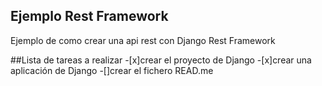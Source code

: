 ## Ejemplo Rest Framework

Ejemplo de como crear una api rest con Django Rest Framework

##Lista de tareas a realizar
	-[x]crear el proyecto de Django
	-[x]crear una aplicación de Django
	-[]crear el fichero READ.me
